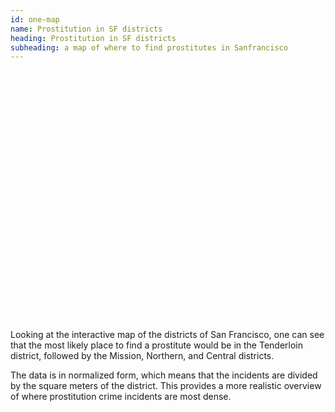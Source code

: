 ```yaml
---
id: one-map
name: Prostitution in SF districts 
heading: Prostitution in SF districts 
subheading: a map of where to find prostitutes in Sanfrancisco 
---
```


<div id="plotly-div" class='pull-right' style='width:60%; height:400px'></div>

<script>
    renderPlotly();
</script>

Looking at the interactive map of the districts of San Francisco, one can see that the most likely place to find a prostitute would be in the Tenderloin district, followed by the Mission, Northern, and Central districts.

The data is in normalized form, which means that the incidents are divided by the square meters of the district. This provides a more realistic overview of where prostitution crime incidents are most dense.

